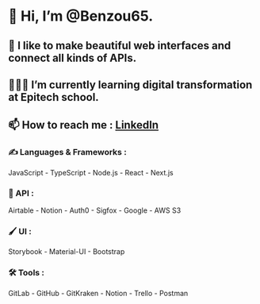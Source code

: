 # 👋 Hi, I’m @Benzou65.
## 👀 I like to make beautiful web interfaces and connect all kinds of APIs.
## 👨🏽‍💻 I’m currently learning digital transformation at Epitech school.
## 📫 How to reach me : [LinkedIn](https://www.linkedin.com/in/lionel-bonzoumet/)


### ✍️ Languages & Frameworks :
JavaScript - TypeScript - Node.js - React - Next.js
### 🔗 API :
Airtable - Notion - Auth0 - Sigfox - Google - AWS S3
### 🖌️ UI :
Storybook - Material-UI - Bootstrap
### 🛠️ Tools :
GitLab - GitHub - GitKraken - Notion - Trello - Postman
